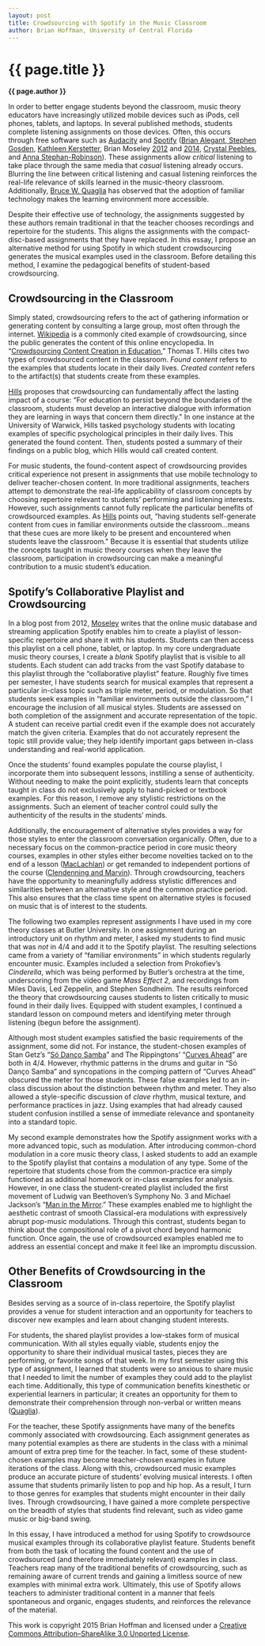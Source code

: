 ```yaml
---
layout: post
title: Crowdsourcing with Spotify in the Music Classroom
author: Brian Hoffman, University of Central Florida
---
```


{{ page.title }}
================

**{{ page.author }}**

In order to better engage students beyond the classroom, music theory educators have increasingly utilized mobile devices such as iPods, cell phones, tablets, and laptops. In several published methods, students complete listening assignments on those devices. Often, this occurs through free software such as [Audacity](http://audacityteam.org/) and [Spotify](http://www.spotify.com/) ([Brian Alegant](http://jmtp.ou.edu/journal-article/listen-thought-ipods-sonata-form-and-analysis-without-score),[ ](http://flipcamp.org/engagingstudents/gosden.html)[Stephen Gosden](http://flipcamp.org/engagingstudents/gosden.html), [Kathleen Kerstetter](https://openlibrary.org/works/OL16113241W/Pop-culture_pedagogy_in_the_music_classroom), Brian Moseley [2012](http://www.briancmoseley.com/using-spotify-in-the-aural-skills-classroom/) and [2014](http://flipcamp.org/engagingstudents2/essays/moseley.html), [Crystal Peebles](http://flipcamp.org/engagingstudents/peebles.html), and [Anna Stephan-Robinson](http://www.flipcamp.org/engagingstudents2/essays/stephanRobinson.html)). These assignments allow *critical* listening to take place through the same media that *casual* listening already occurs. Blurring the line between critical listening and casual listening reinforces the real-life relevance of skills learned in the music-theory classroom. Additionally, [Bruce W. Quaglia](http://www.mtosmt.org/issues/mto.15.21.1/mto.15.21.1.quaglia.html) has observed that the adoption of familiar technology makes the learning environment more accessible.

Despite their effective use of technology, the assignments suggested by these authors remain traditional in that the teacher chooses recordings and repertoire for the students. This aligns the assignments with the compact-disc-based assignments that they have replaced. In this essay, I propose an alternative method for using Spotify in which student crowdsourcing generates the musical examples used in the classroom. Before detailing this method, I examine the pedagogical benefits of student-based crowdsourcing.

## Crowdsourcing in the Classroom

Simply stated, crowdsourcing refers to the act of gathering information or generating content by consulting a large group, most often through the internet. [Wikipedia](https://www.wikipedia.org) is a commonly cited example of crowdsourcing, since the public generates the content of this online encyclopedia. In “[Crowdsourcing Content Creation in Education](http://link.springer.com/article/10.1007/s12528-015-9089-2),” Thomas T. Hills cites two types of crowdsourced content in the classroom. *Found content* refers to the examples that students locate in their daily lives. *Created content* refers to the artifact(s) that students create from these examples.

[Hills](http://link.springer.com/article/10.1007/s12528-015-9089-2) proposes that crowdsourcing can fundamentally affect the lasting impact of a course: “For education to persist beyond the boundaries of the classroom, students must develop an interactive dialogue with information they are learning in ways that concern them directly." In one instance at the University of Warwick, Hills tasked psychology students with locating examples of specific psychological principles in their daily lives. This generated the found content. Then, students posted a summary of their findings on a public blog, which Hills would call created content.

For music students, the found-content aspect of crowdsourcing provides critical experience not present in assignments that use mobile technology to deliver teacher-chosen content. In more traditional assignments, teachers attempt to demonstrate the real-life applicability of classroom concepts by choosing repertoire relevant to students’ performing and listening interests. However, such assignments cannot fully replicate the particular benefits of crowdsourced examples. As [Hills](http://link.springer.com/article/10.1007/s12528-015-9089-2) points out, “having students self-generate content from cues in familiar environments outside the classroom…means that these cues are more likely to be present and encountered when students leave the classroom." Because it is essential that students utilize the concepts taught in music theory courses when they leave the classroom, participation in crowdsourcing can make a meaningful contribution to a music student’s education.

## Spotify’s Collaborative Playlist and Crowdsourcing

In a blog post from 2012, [Moseley](http://www.briancmoseley.com/using-spotify-in-the-aural-skills-classroom/) writes that the online music database and streaming application Spotify enables him to create a playlist of lesson-specific repertoire and share it with his students. Students can then access this playlist on a cell phone, tablet, or laptop. In my core undergraduate music theory courses, I create a *blank* Spotify playlist that is visible to all students. Each student can add tracks from the vast Spotify database to this playlist through the “collaborative playlist” feature. Roughly five times per semester, I have students search for musical examples that represent a particular in-class topic such as triple meter, period, or modulation. So that students seek examples in “familiar environments outside the classroom,” I encourage the inclusion of all musical styles. Students are assessed on both completion of the assignment and accurate representation of the topic. A student can receive partial credit even if the example does not accurately match the given criteria. Examples that do not accurately represent the topic still provide value; they help identify important gaps between in-class understanding and real-world application.

Once the students’ found examples populate the course playlist, I incorporate them into subsequent lessons, instilling a sense of authenticity. Without needing to make the point explicitly, students learn that concepts taught in class do not exclusively apply to hand-picked or textbook examples. For this reason, I remove any stylistic restrictions on the assignments. Such an element of teacher control could sully the authenticity of the results in the students’ minds.

Additionally, the encouragement of alternative styles provides a way for those styles to enter the classroom conversation organically. Often, due to a necessary focus on the common-practice period in core music theory courses, examples in other styles either become novelties tacked on to the end of a lesson ([MacLachlan](https://openlibrary.org/works/OL16113241W/Pop-culture_pedagogy_in_the_music_classroom)) or get remanded to independent portions of the course ([Clendenning and Marvin](http://books.wwnorton.com/books/webad.aspx?id=23023)). Through crowdsourcing, teachers have the opportunity to meaningfully address stylistic differences and similarities between an alternative style and the common practice period. This also ensures that the class time spent on alternative styles is focused on music that is of interest to the students.

The following two examples represent assignments I have used in my core theory classes at Butler University. In one assignment during an introductory unit on rhythm and meter, I asked my students to find music that was *not* in 4/4 and add it to the Spotify playlist. The resulting selections came from a variety of “familiar environments” in which students regularly encounter music. Examples included a selection from Prokofiev’s *Cinderella*, which was being performed by Butler’s orchestra at the time, underscoring from the video game *Mass Effect 2*, and recordings from Miles Davis, Led Zeppelin, and Stephen Sondheim. The results reinforced the theory that crowdsourcing causes students to listen critically to music found in their daily lives. Equipped with student examples, I continued a standard lesson on compound meters and identifying meter through listening (begun before the assignment).

Although most student examples satisfied the basic requirements of the assignment, some did not. For instance, the student-chosen examples of Stan Getz’s “[Só Danҫo Samba](https://open.spotify.com/track/1YaVDfK1ACXa0A3X8CcsqF)” and The Rippingtons’ “[Curves Ahead](https://www.youtube.com/watch?v=VmrMGJP1ZD0&index=1&list=PLdF-lT3KPTHeJrNt06pr9VF8zMM_hKwNN)” are both in 4/4. However, rhythmic patterns in the drums and guitar in “Só Danҫo Samba” and syncopations in the comping pattern of “Curves Ahead” obscured the meter for those students. These false examples led to an in-class discussion about the distinction between rhythm and meter. They also allowed a style-specific discussion of *clave* rhythm, musical texture, and performance practices in jazz. Using examples that had already caused student confusion instilled a sense of immediate relevance and spontaneity into a standard topic.

My second example demonstrates how the Spotify assignment works with a more advanced topic, such as modulation. After introducing common-chord modulation in a core music theory class, I asked students to add an example to the Spotify playlist that contains a modulation of any type. Some of the repertoire that students chose from the common-practice era simply functioned as additional homework or in-class examples for analysis. However, in one class the student-created playlist included the first movement of Ludwig van Beethoven’s Symphony No. 3 and Michael Jackson’s “[Man in the Mirror](https://www.youtube.com/watch?v=PivWY9wn5ps).” These examples enabled me to highlight the aesthetic contrast of smooth Classical-era modulations with expressively abrupt pop-music modulations. Through this contrast, students began to think about the compositional role of a pivot chord beyond harmonic function. Once again, the use of crowdsourced examples enabled me to address an essential concept and make it feel like an impromptu discussion.

## Other Benefits of Crowdsourcing in the Classroom

Besides serving as a source of in-class repertoire, the Spotify playlist provides a venue for student interaction and an opportunity for teachers to discover new examples and learn about changing student interests.

For students, the shared playlist provides a low-stakes form of musical communication. With all styles equally viable, students enjoy the opportunity to share their individual musical tastes, pieces they are performing, or favorite songs of that week. In my first semester using this type of assignment, I learned that students were so anxious to share music that I needed to limit the number of examples they could add to the playlist each time. Additionally, this type of communication benefits kinesthetic or experiential learners in particular; it creates an opportunity for them to demonstrate their comprehension through non-verbal or written means ([Quaglia](http://books.wwnorton.com/books/webad.aspx?id=23023)).

For the teacher, these Spotify assignments have many of the benefits commonly associated with crowdsourcing. Each assignment generates as many potential examples as there are students in the class with a minimal amount of extra prep time for the teacher. In fact, some of these student-chosen examples may become teacher-chosen examples in future iterations of the class. Along with this, crowdsourced music examples produce an accurate picture of students’ evolving musical interests. I often assume that students primarily listen to pop and hip hop. As a result, I turn to those genres for examples that students might encounter in their daily lives. Through crowdsourcing, I have gained a more complete perspective on the breadth of styles that students find relevant, such as video game music or big-band swing.

In this essay, I have introduced a method for using Spotify to crowdsource musical examples through its collaborative playlist feature. Students benefit from both the task of locating the found content and the use of crowdsourced (and therefore immediately relevant) examples in class. Teachers reap many of the traditional benefits of crowdsourcing, such as remaining aware of current trends and gaining a limitless source of new examples with minimal extra work. Ultimately, this use of Spotify allows teachers to administer traditional content in a manner that feels spontaneous and organic, engages students, and reinforces the relevance of the material.



This work is copyright 2015 Brian Hoffman and licensed under a [Creative Commons Attribution–ShareAlike 3.0 Unported License](http://creativecommons.org/licenses/by-sa/3.0/).
